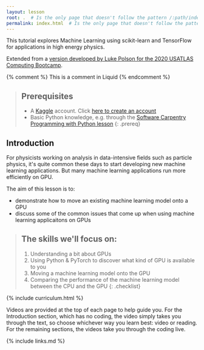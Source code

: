 ```yaml
---
layout: lesson
root: .  # Is the only page that doesn't follow the pattern /:path/index.html
permalink: index.html  # Is the only page that doesn't follow the pattern /:path/index.html
---
```

This tutorial explores Machine Learning using scikit-learn and TensorFlow for applications in high energy physics.

Extended from a [version developed by Luke Polson for the 2020 USATLAS Computing Bootcamp](https://lukepolson.github.io/HEP_ML_Lessons/).

<!-- this is an html comment -->

{% comment %} This is a comment in Liquid {% endcomment %}


> ## Prerequisites
> * A [Kaggle](https://www.kaggle.com/) account. Click [here to create an account](https://www.kaggle.com/account/login?phase=startRegisterTab&returnUrl=%2F)
> * Basic Python knowledge, e.g. through the [Software Carpentry Programming with Python lesson](https://swcarpentry.github.io/python-novice-inflammation/) 
{: .prereq}

Introduction
------------

For physicists working on analysis in data-intensive fields such as particle physics, it's quite common these days to start developing new machine learning applications. But many machine learning applications run more efficiently on GPU.

The aim of this lesson is to:
- demonstrate how to move an existing machine learning model onto a GPU
- discuss some of the common issues that come up when using machine learning applicaitons on GPUs

> ## The skills we'll focus on:
>
> 1.  Understanding a bit about GPUs
> 2.  Using Python & PyTorch to discover what kind of GPU is available to you 
> 3.  Moving a machine learning model onto the GPU
> 4.  Comparing the performance of the machine learning model between the CPU and the GPU
{: .checklist}

{% include curriculum.html %}

Videos are provided at the top of each page to help guide you. For the Introduction section, which has no coding, the video simply takes you through the text, so choose whichever way you learn best: video or reading. For the remaining sections, the videos take you through the coding live.

{% include links.md %}
